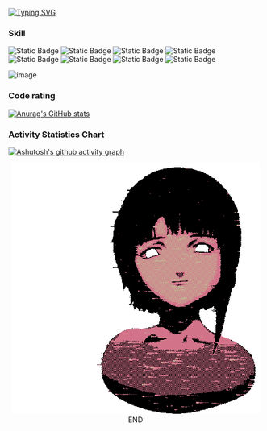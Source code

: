 [![Typing SVG](https://readme-typing-svg.demolab.com?font=Fira+Code&pause=1000&color=4700F7&random=false&width=435&lines=Hello+Lain;%E6%97%A0%E8%AE%BA%E5%9C%A8%E5%93%AA%EF%BC%8C%E4%BA%BA%E4%B8%8E%E4%BA%BA%E9%83%BD%E5%BD%BC%E6%AD%A4%E7%9B%B8%E8%BF%9E)](https://git.io/typing-svg)

### Skill
<img alt="Static Badge" src="https://img.shields.io/badge/JAVA-orange"> <img alt="Static Badge" src="https://img.shields.io/badge/Python-green">
<img alt="Static Badge" src="https://img.shields.io/badge/C%23-Purple">
<img alt="Static Badge" src="https://img.shields.io/badge/HTML-blue">
<img alt="Static Badge" src="https://img.shields.io/badge/CSS-blue">
<img alt="Static Badge" src="https://img.shields.io/badge/JavaScript-red">
<img alt="Static Badge" src="https://img.shields.io/badge/jQuery-yellow">
<img alt="Static Badge" src="https://img.shields.io/badge/MySQL-purple">

![image](https://github.com/Blackcat-love/Blackcat-love/blob/main/static/images/serial-experiments-lain-disappear.gif)


### Code rating

[![Anurag's GitHub stats](https://github-readme-stats.vercel.app/api?username=Blackcat-love&show_icons=true&theme=synthwave)](https://github.com/anuraghazra/github-readme-stats)

### Activity Statistics Chart

[![Ashutosh's github activity graph](https://github-readme-activity-graph.vercel.app/graph?username=Blackcat-love)](https://github.com/ashutosh00710/github-readme-activity-graph)




<p align="center">
  <img src="https://github.com/Blackcat-love/Blackcat-love/blob/main/static/images/serial-experiments-lain-lain.gif" />
  END
</p>





